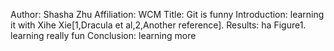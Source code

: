 Author: Shasha Zhu
Affiliation: WCM
Title: Git is funny
Introduction: learning it with Xihe Xie[1,Dracula et al,2,Another reference].
Results: ha
Figure1. learning really fun
Conclusion: learning more 
